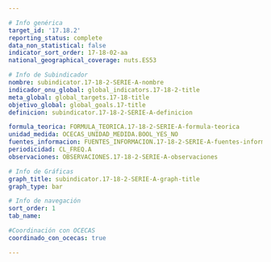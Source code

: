 ```yaml
---

# Info genérica
target_id: '17.18.2'
reporting_status: complete
data_non_statistical: false
indicator_sort_order: 17-18-02-aa
national_geographical_coverage: nuts.ES53

# Info de Subindicador
nombre: subindicator.17-18-2-SERIE-A-nombre
indicador_onu_global: global_indicators.17-18-2-title
meta_global: global_targets.17-18-title
objetivo_global: global_goals.17-title
definicion: subindicator.17-18-2-SERIE-A-definicion

formula_teorica: FORMULA_TEORICA.17-18-2-SERIE-A-formula-teorica
unidad_medida: OCECAS_UNIDAD_MEDIDA.BOOL_YES_NO
fuentes_informacion: FUENTES_INFORMACION.17-18-2-SERIE-A-fuentes-informacion
periodicidad: CL_FREQ.A
observaciones: OBSERVACIONES.17-18-2-SERIE-A-observaciones

# Info de Gráficas
graph_title: subindicator.17-18-2-SERIE-A-graph-title
graph_type: bar

# Info de navegación
sort_order: 1
tab_name:

#Coordinación con OCECAS
coordinado_con_ocecas: true

---
```


